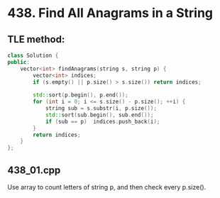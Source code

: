 # 438. Find All Anagrams in a String

## TLE method:
```cpp
class Solution {
public:
    vector<int> findAnagrams(string s, string p) {
        vector<int> indices;
        if (s.empty() || p.size() > s.size()) return indices;
        
        std::sort(p.begin(), p.end());
        for (int i = 0; i <= s.size() - p.size(); ++i) {
            string sub = s.substr(i, p.size());
            std::sort(sub.begin(), sub.end());
            if (sub == p)  indices.push_back(i);
        }
        return indices;
    }
};
```

## 438_01.cpp
Use array to count letters of string p, and then check every p.size().
